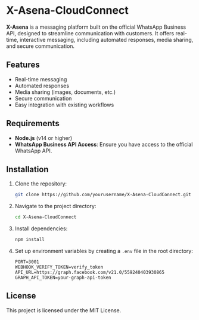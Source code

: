 # X-Asena-CloudConnect

**X-Asena** is a messaging platform built on the official WhatsApp Business API, designed to streamline communication with customers. It offers real-time, interactive messaging, including automated responses, media sharing, and secure communication.

## Features
- Real-time messaging
- Automated responses
- Media sharing (images, documents, etc.)
- Secure communication
- Easy integration with existing workflows

## Requirements
- **Node.js** (v14 or higher)
- **WhatsApp Business API Access**: Ensure you have access to the official WhatsApp API.

## Installation

1. Clone the repository:
    ```bash
    git clone https://github.com/yourusername/X-Asena-CloudConnect.git
    ```

2. Navigate to the project directory:
    ```bash
    cd X-Asena-CloudConnect
    ```

3. Install dependencies:
    ```bash
    npm install
    ```

4. Set up environment variables by creating a `.env` file in the root directory:
    ```env
    PORT=3001
    WEBHOOK_VERIFY_TOKEN=verify_token
    API_URL=https://graph.facebook.com/v21.0/559240403930865
    GRAPH_API_TOKEN=your-graph-api-token
    ```

## License

This project is licensed under the MIT License.

